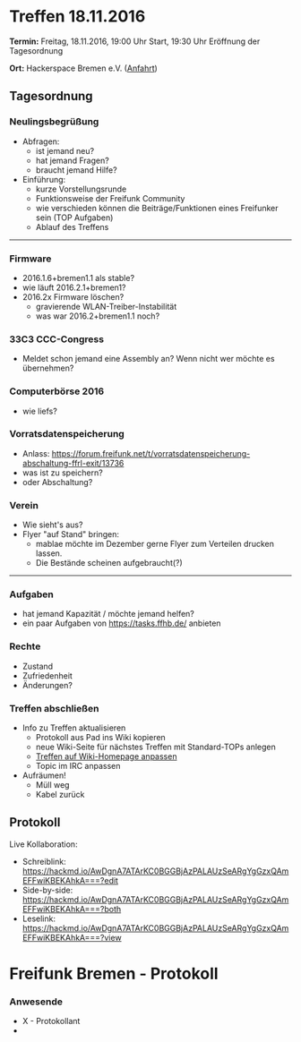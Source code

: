 # Treffen 18.11.2016

**Termin:** Freitag, 18.11.2016, 19:00 Uhr Start, 19:30 Uhr Eröffnung der Tagesordnung

**Ort:** Hackerspace Bremen e.V. ([Anfahrt](https://www.hackerspace-bremen.de/anfahrt/))

## Tagesordnung
### Neulingsbegrüßung
- Abfragen:
    - ist jemand neu?
    - hat jemand Fragen?
    - braucht jemand Hilfe?
- Einführung:
    - kurze Vorstellungsrunde
    - Funktionsweise der Freifunk Community
    - wie verschieden können die Beiträge/Funktionen eines Freifunker sein (TOP Aufgaben)
    - Ablauf des Treffens

---

### Firmware
- 2016.1.6+bremen1.1 als stable?
- wie läuft 2016.2.1+bremen1?
- 2016.2x Firmware löschen?
    - gravierende WLAN-Treiber-Instabilität
    - was war 2016.2+bremen1.1 noch?

### 33C3 CCC-Congress
- Meldet schon jemand eine Assembly an? Wenn nicht wer möchte es übernehmen?

### Computerbörse 2016
- wie liefs?

### Vorratsdatenspeicherung
- Anlass: https://forum.freifunk.net/t/vorratsdatenspeicherung-abschaltung-ffrl-exit/13736
- was ist zu speichern?
- oder Abschaltung?

### Verein
* Wie sieht's aus?
* Flyer "auf Stand" bringen:
  * mablae möchte im Dezember gerne Flyer zum Verteilen drucken lassen.
  * Die Bestände scheinen aufgebraucht(?) 

---

### Aufgaben
- hat jemand Kapazität / möchte jemand helfen?
- ein paar Aufgaben von https://tasks.ffhb.de/ anbieten

### Rechte
- Zustand
- Zufriedenheit
- Änderungen?

### Treffen abschließen
- Info zu Treffen aktualisieren
  - Protokoll aus Pad ins Wiki kopieren
  - neue Wiki-Seite für nächstes Treffen mit Standard-TOPs anlegen
  - [Treffen auf Wiki-Homepage anpassen](Home)
  - Topic im IRC anpassen
- Aufräumen!
  - Müll weg
  - Kabel zurück

## Protokoll
Live Kollaboration:
- Schreiblink: https://hackmd.io/AwDgnA7ATArKC0BGGBjAzPALAUzSeARgYgGzxQAmEFFwiKBEKAhkA===?edit
- Side-by-side: https://hackmd.io/AwDgnA7ATArKC0BGGBjAzPALAUzSeARgYgGzxQAmEFFwiKBEKAhkA===?both
- Leselink: https://hackmd.io/AwDgnA7ATArKC0BGGBjAzPALAUzSeARgYgGzxQAmEFFwiKBEKAhkA===?view


# Freifunk Bremen - Protokoll
### Anwesende
- X - Protokollant
- 